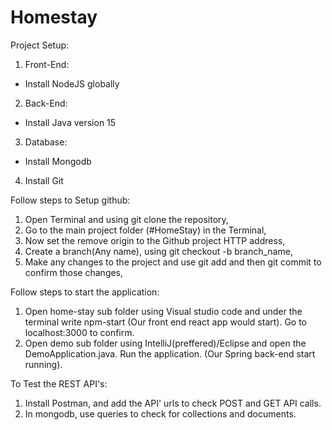 # Homestay


Project Setup:
1. Front-End:
- Install NodeJS globally
2. Back-End:
- Install Java version 15
3. Database:
- Install Mongodb
4. Install Git


Follow steps to Setup github:
1. Open Terminal and using git clone the repository,
2. Go to the main project folder (#HomeStay) in the Terminal,
3. Now set the remove origin to the Github project HTTP address,
3. Create a branch(Any name), using git checkout -b branch_name,
4. Make any changes to the project and use git add and then git commit to confirm those changes,

Follow steps to start the application:
1. Open home-stay sub folder using Visual studio code and under the terminal write npm-start (Our front end react app would start). Go to localhost:3000 to confirm.
2. Open demo sub folder using IntelliJ(preffered)/Eclipse and open the DemoApplication.java. Run the application. (Our Spring back-end start running).

To Test the REST API's:
1. Install Postman, and add the API' urls to check POST and GET API calls.
2. In mongodb, use queries to check for collections and documents.

